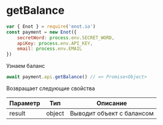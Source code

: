 # getBalance

```js
var { Enot } = require('enot.io')
const payment = new Enot({
    secretWord: process.env.SECRET_WORD,
    apiKey: process.env.API_KEY,
    email: process.env.EMAIL
})
```

Узнаем баланс
```js
await payment.api.getBalance() // => Promise<Object>
```
Возвращает следующие свойства

| Параметр | Тип | Описание |
|----------|--------|------------------|
| result | object | Выводит объект с балансом |

